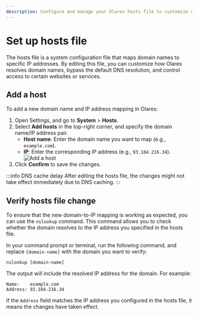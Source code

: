 ```yaml
---
description: Configure and manage your Olares hosts file to customize domain name resolution, map IP addresses, and control access to services with step by step guidance.
---
```

# Set up hosts file

The hosts file is a system configuration file that maps domain names to specific IP addresses. By editing this file, you can customize how Olares resolves domain names, bypass the default DNS resolution, and control access to certain websites or services.
## Add a host
To add a new domain name and IP address mapping in Olares:
1. Open Settings, and go to **System** > **Hosts**.
2. Select **Add hosts** in the top-right corner, and specify the domain name/IP address pair.
   - **Host name**: Enter the domain name you want to map (e.g., `example.com`).
   - **IP**: Enter the corresponding IP address (e.g., `93.184.216.34`).
     ![Add a host](/images/manual/olares/add-host.png#bordered)
3. Click **Confirm** to save the changes.

:::info DNS cache delay
After editing the hosts file, the changes might not take effect immediately due to DNS caching.
:::

## Verify hosts file change
To ensure that the new domain-to-IP mapping is working as expected, you can use the `nslookup` command. This command allows you to check whether the domain resolves to the IP address you specified in the hosts file.

In your command prompt or terminal, run the following command, and replace `[domain-name]` with the domain you want to verify:
  ```shell
  nslookup [domain-name]
  ```

The output will include the resolved IP address for the domain. For example:
  ```shell
  Name:    example.com
  Address: 93.184.216.34
  ```
If the `Address` field matches the IP address you configured in the hosts file, it means the changes have taken effect.
